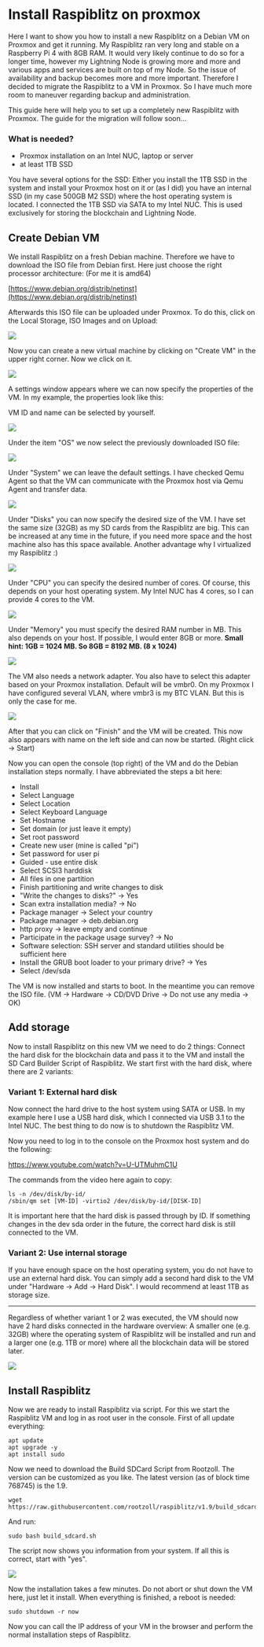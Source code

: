 # Install Raspiblitz on proxmox

Here I want to show you how to install a new Raspiblitz on a Debian VM on Proxmox and get it running. My Raspiblitz ran very long and stable on a Raspberry Pi 4 with 8GB RAM. It would very likely continue to do so for a longer time, however my Lightning Node is growing more and more and various apps and services are built on top of my Node. So the issue of availability and backup becomes more and more important. Therefore I decided to migrate the Raspiblitz to a VM in Proxmox. So I have much more room to maneuver regarding backup and administration.

This guide here will help you to set up a completely new Raspiblitz with Proxmox. The guide for the migration will follow soon...

### What is needed?

- Proxmox installation on an Intel NUC, laptop or server
- at least 1TB SSD

You have several options for the SSD: Either you install the 1TB SSD in the system and install your Proxmox host on it or (as I did) you have an internal SSD (in my case 500GB M2 SSD) where the host operating system is located. I connected the 1TB SSD via SATA to my Intel NUC. This is used exclusively for storing the blockchain and Lightning Node.

## Create Debian VM

We install Raspiblitz on a fresh Debian machine. Therefore we have to download the ISO file from Debian first. Here just choose the right processor architecture: (For me it is amd64)

[https://www.debian.org/distrib/netinst](https://www.debian.org/distrib/netinst)

Afterwards this ISO file can be uploaded under Proxmox. To do this, click on the Local Storage, ISO Images and on Upload:

![](images/2022-09-21_16-05.png)

Now you can create a new virtual machine by clicking on "Create VM" in the upper right corner. Now we click on it.

![](images/2022-09-21_20-16.png)

A settings window appears where we can now specify the properties of the VM. In my example, the properties look like this:

VM ID and name can be selected by yourself.

![](images/2022-09-21_20-03.png)

Under the item "OS" we now select the previously downloaded ISO file:

![](images/2022-09-21_20-04.png)

Under "System" we can leave the default settings. I have checked Qemu Agent so that the VM can communicate with the Proxmox host via Qemu Agent and transfer data.

![](images/2022-09-21_20-05.png)

Under "Disks" you can now specify the desired size of the VM. I have set the same size (32GB) as my SD cards from the Raspiblitz are big. This can be increased at any time in the future, if you need more space and the host machine also has this space available. Another advantage why I virtualized my Raspiblitz :)

![](images/2022-09-21_20-06.png)

Under "CPU" you can specify the desired number of cores. Of course, this depends on your host operating system. My Intel NUC has 4 cores, so I can provide 4 cores to the VM.

![](images/2022-09-21_20-06_1.png)

Under "Memory" you must specify the desired RAM number in MB. This also depends on your host. If possible, I would enter 8GB or more. **Small hint: 1GB = 1024 MB. So 8GB = 8192 MB. (8 x 1024)**

![](images/2022-09-21_20-07.png)

The VM also needs a network adapter. You also have to select this adapter based on your Proxmox installation. Default will be vmbr0. On my Proxmox I have configured several VLAN, where vmbr3 is my BTC VLAN. But this is only the case for me.

![](images/2022-09-21_20-08.png)

After that you can click on "Finish" and the VM will be created. This now also appears with name on the left side and can now be started. (Right click -> Start)

Now you can open the console (top right) of the VM and do the Debian installation steps normally. I have abbreviated the steps a bit here:

- Install
- Select Language
- Select Location
- Select Keyboard Language
- Set Hostname
- Set domain (or just leave it empty)
- Set root password
- Create new user (mine is called "pi")
- Set password for user pi
- Guided - use entire disk
- Select SCSI3 harddisk
- All files in one partition
- Finish partitioning and write changes to disk
- "Write the changes to disks?" -> Yes
- Scan extra installation media? -> No
- Package manager -> Select your country
- Package manager -> deb.debian.org
- http proxy -> leave empty and continue
- Participate in the package usage survey? -> No
- Software selection: SSH server and standard utilities should be sufficient here
- Install the GRUB boot loader to your primary drive? -> Yes
- Select /dev/sda

The VM is now installed and starts to boot. In the meantime you can remove the ISO file. (VM -> Hardware -> CD/DVD Drive -> Do not use any media -> OK)

## Add storage

Now to install Raspiblitz on this new VM we need to do 2 things: Connect the hard disk for the blockchain data and pass it to the VM and install the SD Card Builder Script of Raspiblitz. We start first with the hard disk, where there are 2 variants:

### Variant 1: External hard disk

Now connect the hard drive to the host system using SATA or USB. In my example here I use a USB hard disk, which I connected via USB 3.1 to the Intel NUC. The best thing to do now is to shutdown the Raspiblitz VM.

Now you need to log in to the console on the Proxmox host system and do the following:

https://www.youtube.com/watch?v=U-UTMuhmC1U

The commands from the video here again to copy:

```
ls -n /dev/disk/by-id/
/sbin/qm set [VM-ID] -virtio2 /dev/disk/by-id/[DISK-ID]
```

It is important here that the hard disk is passed through by ID. If something changes in the dev sda order in the future, the correct hard disk is still connected to the VM.

### Variant 2: Use internal storage

If you have enough space on the host operating system, you do not have to use an external hard disk. You can simply add a second hard disk to the VM under "Hardware -> Add -> Hard Disk". I would recommend at least 1TB as storage size.

* * *

Regardless of whether variant 1 or 2 was executed, the VM should now have 2 hard disks connected in the hardware overview: A smaller one (e.g. 32GB) where the operating system of Raspiblitz will be installed and run and a larger one (e.g. 1TB or more) where all the blockchain data will be stored later.

![](images/2022-09-21_21-04.png)

## Install Raspiblitz

Now we are ready to install Raspiblitz via script. For this we start the Raspiblitz VM and log in as root user in the console. First of all update everything:

```
apt update
apt upgrade -y
apt install sudo
```

Now we need to download the Build SDCard Script from Rootzoll. The version can be customized as you like. The latest version (as of block time 768745) is the 1.9.

```
wget https://raw.githubusercontent.com/rootzoll/raspiblitz/v1.9/build_sdcard.sh
```

And run:

```
sudo bash build_sdcard.sh
```

The script now shows you information from your system. If all this is correct, start with "yes".

![](images/2022-09-21_21-16.png)

Now the installation takes a few minutes. Do not abort or shut down the VM here, just let it install. When everything is finished, a reboot is needed:

```
sudo shutdown -r now
```

Now you can call the IP address of your VM in the browser and perform the normal installation steps of Raspiblitz.
